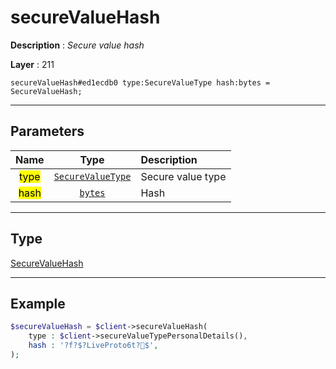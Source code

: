 # secureValueHash

**Description** : *Secure value hash*

**Layer** : 211

```tl
secureValueHash#ed1ecdb0 type:SecureValueType hash:bytes = SecureValueHash;
```

---

## Parameters

| Name | Type | Description |
| :---: | :---: | :--- |
| <mark>type</mark> | [`SecureValueType`](type/SecureValueType) | Secure value type |
| <mark>hash</mark> | [`bytes`](type/bytes) | Hash |

---

## Type

[SecureValueHash](type/SecureValueHash)

---

## Example

```php
$secureValueHash = $client->secureValueHash(
	type : $client->secureValueTypePersonalDetails(),
	hash : '?f?$?LiveProto6t?$',
);
```
